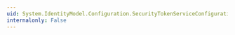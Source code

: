 ```yaml
---
uid: System.IdentityModel.Configuration.SecurityTokenServiceConfiguration.DefaultTokenType
internalonly: False
---
```

